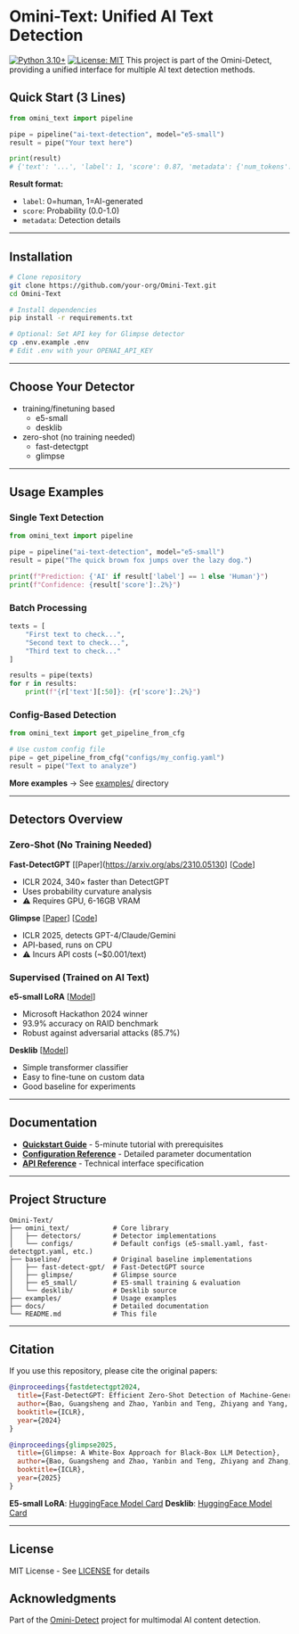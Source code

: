 # Omini-Text: Unified AI Text Detection
[![Python 3.10+](https://img.shields.io/badge/python-3.10+-blue.svg)](https://www.python.org/downloads/)
[![License: MIT](https://img.shields.io/badge/License-MIT-yellow.svg)](https://opensource.org/licenses/MIT)
This project is part of the Omini-Detect, providing a unified interface for multiple AI text detection methods.


## Quick Start (3 Lines)

```python
from omini_text import pipeline

pipe = pipeline("ai-text-detection", model="e5-small")
result = pipe("Your text here")

print(result)
# {'text': '...', 'label': 1, 'score': 0.87, 'metadata': {'num_tokens': 45}}
```

**Result format:**
- `label`: 0=human, 1=AI-generated
- `score`: Probability (0.0-1.0)
- `metadata`: Detection details

---

## Installation

```bash
# Clone repository
git clone https://github.com/your-org/Omini-Text.git
cd Omini-Text

# Install dependencies
pip install -r requirements.txt

# Optional: Set API key for Glimpse detector
cp .env.example .env
# Edit .env with your OPENAI_API_KEY
```

---

## Choose Your Detector

- training/finetuning based
  - e5-small
  - desklib
- zero-shot (no training needed)
  - fast-detectgpt
  - glimpse
---

## Usage Examples

### Single Text Detection

```python
from omini_text import pipeline

pipe = pipeline("ai-text-detection", model="e5-small")
result = pipe("The quick brown fox jumps over the lazy dog.")

print(f"Prediction: {'AI' if result['label'] == 1 else 'Human'}")
print(f"Confidence: {result['score']:.2%}")
```

### Batch Processing

```python
texts = [
    "First text to check...",
    "Second text to check...",
    "Third text to check..."
]

results = pipe(texts)
for r in results:
    print(f"{r['text'][:50]}: {r['score']:.2%}")
```

### Config-Based Detection

```python
from omini_text import get_pipeline_from_cfg

# Use custom config file
pipe = get_pipeline_from_cfg("configs/my_config.yaml")
result = pipe("Text to analyze")
```

**More examples** → See [examples/](examples/) directory

---

## Detectors Overview

### Zero-Shot (No Training Needed)

**Fast-DetectGPT** [[Paper](https://arxiv.org/abs/2310.05130] [[Code](https://github.com/baoguangsheng/fast-detect-gpt)]
- ICLR 2024, 340× faster than DetectGPT
- Uses probability curvature analysis
- ⚠️ Requires GPU, 6-16GB VRAM

**Glimpse** [[Paper](https://arxiv.org/abs/2412.11506)] [[Code](https://github.com/baoguangsheng/glimpse)]
- ICLR 2025, detects GPT-4/Claude/Gemini
- API-based, runs on CPU
- ⚠️ Incurs API costs (~$0.001/text)

### Supervised (Trained on AI Text)

**e5-small LoRA** [[Model](https://huggingface.co/MayZhou/e5-small-lora-ai-generated-detector)]
- Microsoft Hackathon 2024 winner
- 93.9% accuracy on RAID benchmark
- Robust against adversarial attacks (85.7%)

**Desklib** [[Model](https://huggingface.co/desklib/ai-text-detector-v1.01)]
- Simple transformer classifier
- Easy to fine-tune on custom data
- Good baseline for experiments

---

## Documentation

- **[Quickstart Guide](docs/QUICKSTART.md)** - 5-minute tutorial with prerequisites
- **[Configuration Reference](docs/CONFIGURATION.md)** - Detailed parameter documentation
- **[API Reference](docs/API_REFERENCE.md)** - Technical interface specification

---

## Project Structure

```
Omini-Text/
├── omini_text/           # Core library
│   ├── detectors/        # Detector implementations
│   └── configs/          # Default configs (e5-small.yaml, fast-detectgpt.yaml, etc.)
├── baseline/             # Original baseline implementations
│   ├── fast-detect-gpt/  # Fast-DetectGPT source
│   ├── glimpse/          # Glimpse source
│   ├── e5_small/         # E5-small training & evaluation
│   └── desklib/          # Desklib source
├── examples/             # Usage examples
├── docs/                 # Detailed documentation
└── README.md             # This file
```

---

## Citation

If you use this repository, please cite the original papers:

```bibtex
@inproceedings{fastdetectgpt2024,
  title={Fast-DetectGPT: Efficient Zero-Shot Detection of Machine-Generated Text},
  author={Bao, Guangsheng and Zhao, Yanbin and Teng, Zhiyang and Yang, Linyi and Zhang, Yue},
  booktitle={ICLR},
  year={2024}
}

@inproceedings{glimpse2025,
  title={Glimpse: A White-Box Approach for Black-Box LLM Detection},
  author={Bao, Guangsheng and Zhao, Yanbin and Teng, Zhiyang and Zhang, Yue},
  booktitle={ICLR},
  year={2025}
}
```

**E5-small LoRA**: [HuggingFace Model Card](https://huggingface.co/MayZhou/e5-small-lora-ai-generated-detector)
**Desklib**: [HuggingFace Model Card](https://huggingface.co/desklib/ai-text-detector-v1.01)

---

## License

MIT License - See [LICENSE](LICENSE) for details

## Acknowledgments

Part of the [Omini-Detect](https://github.com/your-org/omini-detect) project for multimodal AI content detection.

